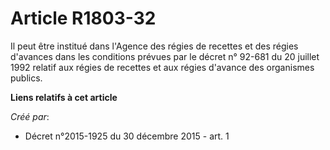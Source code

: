 # Article R1803-32

Il peut être institué dans l'Agence des régies de recettes et des régies d'avances dans les conditions prévues par le décret
n° 92-681 du 20 juillet 1992 relatif aux régies de recettes et aux régies d'avance des organismes publics.

**Liens relatifs à cet article**

_Créé par_:

  - Décret n°2015-1925 du 30 décembre 2015 - art. 1
